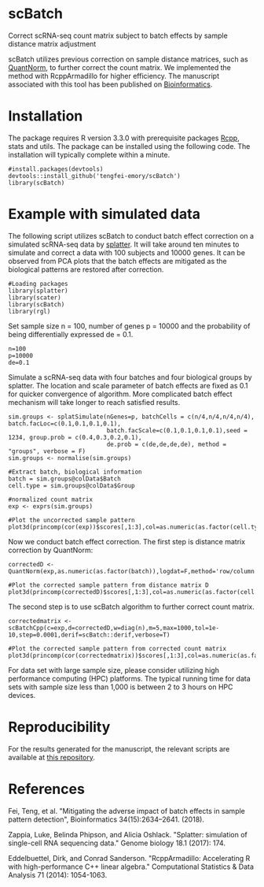 # scBatch

Correct scRNA-seq count matrix subject to batch effects by sample distance matrix adjustment

scBatch utilizes previous correction on sample distance matrices, such as [QuantNorm](github.com/tengfei-emory/QuantNorm), to further correct the count matrix. We implemented the method with RcppArmadillo for higher efficiency. The manuscript associated with this tool has been published on [Bioinformatics](https://doi.org/10.1093/bioinformatics/btaa097).

# Installation
The package requires R version 3.3.0 with prerequisite packages [Rcpp](https://CRAN.R-project.org/package=Rcpp), stats and utils. The package can be installed using the following code. The installation will typically complete within a minute.
```{r}
#install.packages(devtools)
devtools::install_github('tengfei-emory/scBatch')
library(scBatch)
```

# Example with simulated data
The following script utilizes scBatch to conduct batch effect correction on a simulated scRNA-seq data by [splatter](https://bioconductor.org/packages/release/bioc/html/splatter.html). It will take around ten minutes to simulate and correct a data with 100 subjects and 10000 genes. It can be observed from PCA plots that the batch effects are mitigated as the biological patterns are restored after correction. 

```{r}
#Loading packages
library(splatter)
library(scater)
library(scBatch)
library(rgl)
```

Set sample size n = 100, number of genes p = 10000 and the probability of being differentially expressed de = 0.1.
```{r}
n=100
p=10000
de=0.1
```

Simulate a scRNA-seq data with four batches and four biological groups by splatter. The location and scale parameter of batch effects are fixed as 0.1 for quicker convergence of algorithm. More complicated batch effect mechanism will take longer to reach satisfied results.

```{r}
sim.groups <- splatSimulate(nGenes=p, batchCells = c(n/4,n/4,n/4,n/4), batch.facLoc=c(0.1,0.1,0.1,0.1),
                            batch.facScale=c(0.1,0.1,0.1,0.1),seed = 1234, group.prob = c(0.4,0.3,0.2,0.1),
                            de.prob = c(de,de,de,de), method = "groups", verbose = F)
sim.groups <- normalise(sim.groups)

#Extract batch, biological information
batch = sim.groups@colData$Batch
cell.type = sim.groups@colData$Group

#normalized count matrix
exp <- exprs(sim.groups)

#Plot the uncorrected sample pattern
plot3d(princomp(cor(exp))$scores[,1:3],col=as.numeric(as.factor(cell.type)))
```

Now we conduct batch effect correction. The first step is distance matrix correction by QuantNorm:

```{r}
correctedD <- QuantNorm(exp,as.numeric(as.factor(batch)),logdat=F,method='row/column',cor_method='pearson',max=5)

#Plot the corrected sample pattern from distance matrix D
plot3d(princomp(correctedD)$scores[,1:3],col=as.numeric(as.factor(cell.type)))
```

The second step is to use scBatch algorithm to further correct count matrix. 

```{r}
correctedmatrix <-scBatchCpp(c=exp,d=correctedD,w=diag(n),m=5,max=1000,tol=1e-10,step=0.0001,derif=scBatch::derif,verbose=T)

#Plot the corrected sample pattern from corrected count matrix
plot3d(princomp(cor(correctedmatrix))$scores[,1:3],col=as.numeric(as.factor(cell.type)))
```

For data set with large sample size, please consider utilizing high performance computing (HPC) platforms. The typical running time for data sets with sample size less than 1,000 is between 2 to 3 hours on HPC devices.

# Reproducibility
For the results generated for the manuscript, the relevant scripts are available at [this repository](https://github.com/tengfei-emory/scBatch-paper-scripts).

# References
Fei, Teng, et al. "Mitigating the adverse impact of batch effects in sample pattern detection", Bioinformatics 34(15):2634–2641. (2018).

Zappia, Luke, Belinda Phipson, and Alicia Oshlack. "Splatter: simulation of single-cell RNA sequencing data." Genome biology 18.1 (2017): 174.

Eddelbuettel, Dirk, and Conrad Sanderson. "RcppArmadillo: Accelerating R with high-performance C++ linear algebra." Computational Statistics & Data Analysis 71 (2014): 1054-1063.
